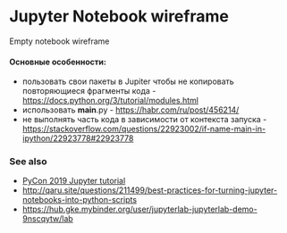# Jupyter Notebook wireframe
Empty notebook wireframe

#### Основные особенности:
* пользовать свои пакеты в Jupiter чтобы не копировать повторяющиеся фрагменты кода - https://docs.python.org/3/tutorial/modules.html
* использовать __main__.py - https://habr.com/ru/post/456214/
* не выполнять часть кода в зависимости от контекста запуска - https://stackoverflow.com/questions/22923002/if-name-main-in-ipython/22923778#22923778

### See also

* [PyCon 2019 Jupyter tutorial](https://github.com/ipython/ipython-in-depth)
* http://qaru.site/questions/211499/best-practices-for-turning-jupyter-notebooks-into-python-scripts
* https://hub.gke.mybinder.org/user/jupyterlab-jupyterlab-demo-9nscqytw/lab
